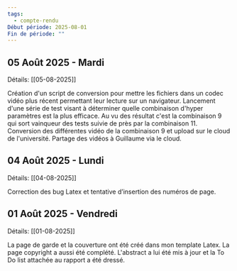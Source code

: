 ```yaml
---
tags:
  - compte-rendu
Début période: 2025-08-01
Fin de période: ""
---
```

## 05 Août 2025 - Mardi
Détails: [[05-08-2025]]

Création d'un script de conversion pour mettre les fichiers dans un codec vidéo plus récent permettant leur lecture sur un navigateur. Lancement d'une série de test visant à déterminer quelle combinaison d'hyper paramètres est la plus efficace. Au vu des résultat c'est la combinaison 9 qui sort vainqueur des tests suivie de près par la combinaison 11. Conversion des différentes vidéo de la combinaison 9 et upload sur le cloud de l'université.  Partage des vidéos à Guillaume via le cloud.

## 04 Août 2025 - Lundi
Détails: [[04-08-2025]]

Correction des bug Latex et tentative d’insertion des numéros de page.


## 01 Août 2025 - Vendredi
Détails: [[01-08-2025]]

La page de garde et la couverture ont été créé dans mon template Latex. La page copyright a aussi été complété. L'abstract a lui été mis à jour et la To Do list attachée au rapport a été dressé. 
